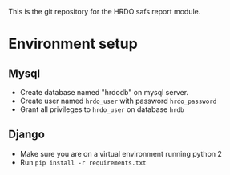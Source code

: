 This is the git repository for the HRDO safs report module.

# Environment setup

## Mysql

* Create database named "hrdodb" on mysql server.
* Create user named `hrdo_user` with password `hrdo_password`
* Grant all privileges to `hrdo_user` on database `hrdb`

## Django

* Make sure you are on a virtual environment running python 2
* Run `pip install -r requirements.txt`
